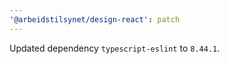 ```yaml
---
'@arbeidstilsynet/design-react': patch
---
```


Updated dependency `typescript-eslint` to `8.44.1`.
